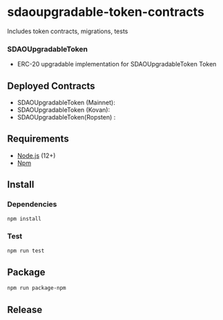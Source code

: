 # sdaoupgradable-token-contracts
Includes token contracts, migrations, tests

### SDAOUpgradableToken
* ERC-20 upgradable implementation for SDAOUpgradableToken Token

## Deployed Contracts
* SDAOUpgradableToken (Mainnet): 
* SDAOUpgradableToken (Kovan): 
* SDAOUpgradableToken(Ropsten) : 

## Requirements
* [Node.js](https://github.com/nodejs/node) (12+)
* [Npm](https://www.npmjs.com/package/npm)

## Install

### Dependencies
```bash
npm install
```

### Test 
```bash
npm run test
```

## Package
```bash
npm run package-npm
```

## Release

